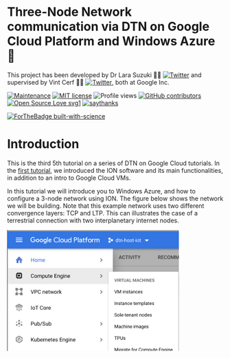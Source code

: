 # Three-Node Network communication via DTN on Google Cloud Platform and Windows Azure :rocket:
This project has been developed by Dr Lara Suzuki :woman_technologist: [![Twitter](https://img.shields.io/twitter/url/https/twitter.com/larasuzuki.svg?style=social&label=Follow%20%40larasuzuki)](https://twitter.com/larasuzuki) and supervised by Vint Cerf :technologist: [![Twitter](https://img.shields.io/twitter/url/https/twitter.com/vgcerf.svg?style=social&label=Follow%20%40vgcerf)](https://twitter.com/vgcerf), both at Google Inc.

[![Maintenance](https://img.shields.io/badge/Maintained%3F-yes-green.svg)](https://GitHub.com/lasuzuki/StrapDown.js/graphs/commit-activity)
[![MIT license](https://img.shields.io/badge/License-MIT-blue.svg)](https://lbesson.mit-license.org/)
![Profile views](https://gpvc.arturio.dev/lasuzuki)
[![GitHub contributors](https://img.shields.io/github/contributors/Naereen/StrapDown.js.svg)](https://GitHub.com/lasuzuki/StrapDown.js/graphs/contributors/)
[![Open Source Love svg1](https://badges.frapsoft.com/os/v1/open-source.svg?v=103)](https://github.com/ellerbrock/open-source-badges/)
[![saythanks](https://img.shields.io/badge/say-thanks-ff69b4.svg)](https://saythanks.io/to/lasuzuki)

[![ForTheBadge built-with-science](http://ForTheBadge.com/images/badges/built-with-science.svg)](https://GitHub.com/lasuzuki/)

# Introduction
This is the third 5th tutorial on a series of DTN on Google Cloud tutorials. In the [first tutorial](https://github.com/lasuzuki/dtn-gcp), we introduced the ION software and its main functionalities, in addition to an intro to Google Cloud VMs.

In this tutorial we will introduce you to Windows Azure, and how to configure a 3-node network using ION. The figure below shows the network we will be building. Note that this example network uses two different convergence layers: TCP and LTP. This can illustrates the case of a terrestrial connection with two interplanetary internet nodes.

<img src="https://github.com/lasuzuki/dtn-gcp/blob/main/blob/img1.png" width=400 align=center>



